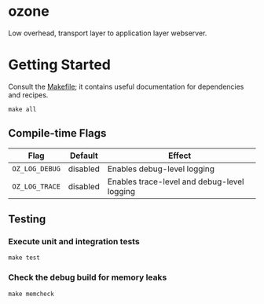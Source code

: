 # ozone

Low overhead, transport layer to application layer webserver.

# Getting Started

Consult the [Makefile](./Makefile); it contains useful documentation for dependencies
and recipes.

```
make all
```

## Compile-time Flags

| Flag           | Default  | Effect                                      |
| -------------- | -------- | ------------------------------------------- |
| `OZ_LOG_DEBUG` | disabled | Enables debug-level logging                 |
| `OZ_LOG_TRACE` | disabled | Enables trace-level and debug-level logging |

## Testing

### Execute unit and integration tests

```
make test
```

### Check the debug build for memory leaks

```
make memcheck
```
